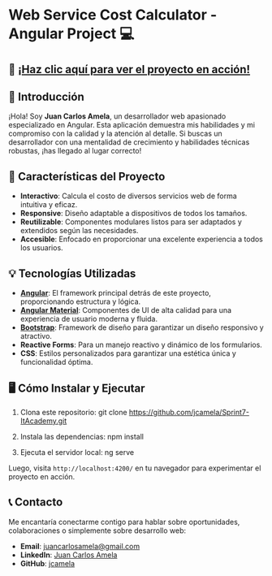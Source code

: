 # Web Service Cost Calculator - Angular Project 💻

## 🌟 [¡Haz clic aquí para ver el proyecto en acción!](https://jcamela.github.io/Sprint7-ItAcademy/welcome)

## 🌟 Introducción

¡Hola! Soy **Juan Carlos Amela**, un desarrollador web apasionado especializado en Angular. Esta aplicación demuestra mis habilidades y mi compromiso con la calidad y la atención al detalle. Si buscas un desarrollador con una mentalidad de crecimiento y habilidades técnicas robustas, ¡has llegado al lugar correcto!

## 🚀 Características del Proyecto

- **Interactivo**: Calcula el costo de diversos servicios web de forma intuitiva y eficaz.
- **Responsive**: Diseño adaptable a dispositivos de todos los tamaños.
- **Reutilizable**: Componentes modulares listos para ser adaptados y extendidos según las necesidades.
- **Accesible**: Enfocado en proporcionar una excelente experiencia a todos los usuarios.

## 💡 Tecnologías Utilizadas

- [**Angular**](https://angular.io/): El framework principal detrás de este proyecto, proporcionando estructura y lógica.
- [**Angular Material**](https://material.angular.io/): Componentes de UI de alta calidad para una experiencia de usuario moderna y fluida.
- [**Bootstrap**](https://getbootstrap.com/): Framework de diseño para garantizar un diseño responsivo y atractivo.
- **Reactive Forms**: Para un manejo reactivo y dinámico de los formularios.
- **CSS**: Estilos personalizados para garantizar una estética única y funcionalidad óptima.

## 🖥️ Cómo Instalar y Ejecutar

1. Clona este repositorio:
git clone https://github.com/jcamela/Sprint7-ItAcademy.git


2. Instala las dependencias:
npm install


3. Ejecuta el servidor local:
ng serve


Luego, visita `http://localhost:4200/` en tu navegador para experimentar el proyecto en acción.

## 📞 Contacto

Me encantaría conectarme contigo para hablar sobre oportunidades, colaboraciones o simplemente sobre desarrollo web:

- **Email**: [juancarlosamela@gmail.com](mailto:juancarlosamela@gmail.com)
- **LinkedIn**: [Juan Carlos Amela](https://www.linkedin.com/in/juancarlosamela/)
- **GitHub**: [jcamela](https://github.com/jcamela/Sprint7-ItAcademy)
